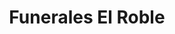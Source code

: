 ---
title: "Funerales El Roble"
url: /villa-canales/funerales-el-roble/
shop: directores de funerarias
---